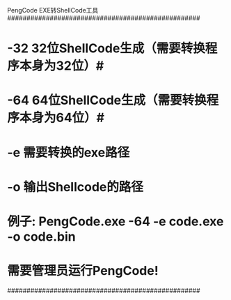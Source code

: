 PengCode
EXE转ShellCode工具
##################################################
# -32 32位ShellCode生成（需要转换程序本身为32位）#
# -64 64位ShellCode生成（需要转换程序本身为64位）#
# -e 需要转换的exe路径                           #
# -o 输出Shellcode的路径                         #
# 例子: PengCode.exe -64 -e code.exe -o code.bin #
# 需要管理员运行PengCode!                        #
##################################################
